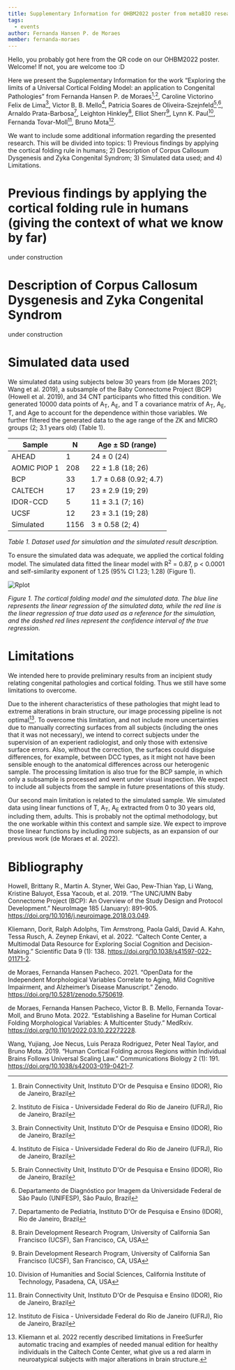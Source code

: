 ```yaml
---
title: Supplementary Information for OHBM2022 poster from metaBIO researchers!
tags:
  - events
author: Fernanda Hansen P. de Moraes
member: fernanda-moraes
---
```


Hello, you probably got here from the QR code on our OHBM2022 poster. Welcome! If not, you are welcome too :D

Here we present the Supplementary Information for the work “Exploring the limits of a Universal Cortical Folding Model: an application to Congenital Pathologies” from Fernanda Hansen P. de Moraes[^1]<sup>,</sup>[^2], Caroline Victorino Felix de Lima[^1], Victor B. B. Mello[^2], Patricia Soares de Oliveira-Szejnfeld[^1]<sup>,</sup>[^3], Arnaldo Prata-Barbosa[^4], Leighton Hinkley[^5], Elliot Sherr[^5], Lynn K. Paul[^6], Fernanda Tovar-Moll[^1], Bruno Mota[^2].

We want to include some additional information regarding the presented research. This will be divided into topics: 1) Previous findings by applying the cortical folding rule in humans; 2) Description of Corpus Callosum Dysgenesis and Zyka Congenital Syndrom; 3) Simulated data used; and 4) Limitations.

# Previous findings by applying the cortical folding rule in humans (giving the context of what we know by far)
under construction

# Description of Corpus Callosum Dysgenesis and Zyka Congenital Syndrom
under construction

# Simulated data used
We simulated data using subjects below 30 years from (de Moraes 2021; Wang et al. 2019),  a subsample of the Baby Connectome Project (BCP) (Howell et al. 2019), and 34 CNT participants who fitted this condition. We generated 10000 data points of A<sub>T</sub>, A<sub>E</sub>, and T a covariance matrix of A<sub>T</sub>, A<sub>E</sub>, T, and Age to account for the dependence within those variables. We further filtered the generated data to the age range of the ZK and MICRO groups (2; 3.1 years old) (Table 1).

| Sample       | N    | Age ± SD (range)       |
|--------------|------|------------------------|
| AHEAD        | 1    | 24 ± 0 (24)            |
| AOMIC PIOP 1 | 208  | 22 ± 1.8 (18; 26)      |
| BCP          | 33   | 1.7 ± 0.68 (0.92; 4.7) |
| CALTECH      | 17   | 23 ± 2.9 (19; 29)      |
| IDOR-CCD     | 5    | 11 ± 3.1 (7; 16)       |
| UCSF         | 12   | 23 ± 3.1 (19; 28)      |
| Simulated    | 1156 | 3  ± 0.58 (2; 4)       |

_Table 1. Dataset used for simulation and the simulated result description._

To ensure the simulated data was adequate, we applied the cortical folding model. The simulated data fitted the linear model with R<sup>2</sup> = 0.87, p < 0.0001 and self-similarity exponent of 1.25 (95% CI 1.23; 1.28) (Figure 1).

![Rplot](https://user-images.githubusercontent.com/29574261/171744817-48e06d9f-1251-489a-b46e-3bdba07fadd4.png)

_Figure 1. The cortical folding model and the simulated data. The blue line represents the linear regression of the simulated data, while the red line is the linear regression of true data used as a reference for the simulation, and the dashed red lines represent the confidence interval of the true regression._

# Limitations
We intended here to provide preliminary results from an incipient study relating congenital pathologies and cortical folding. Thus we still have some limitations to overcome.

Due to the inherent characteristics of these pathologies that might lead to extreme alterations in brain structure, our image processing pipeline is not optimal[^7]. To overcome this limitation, and not include more uncertainties due to manually correcting surfaces from all subjects (including the ones that it was not necessary), we intend to correct subjects under the supervision of an experient radiologist, and only those with extensive surface errors. Also, without the correction, the surfaces could disguise differences, for example, between DCC types, as it might not have been sensible enough to the anatomical differences across our heterogenic sample. The processing limitation is also true for the BCP sample, in which only a subsample is processed and went under visual inspection. We expect to include all subjects from the sample in future presentations of this study. 

Our second main limitation is related to the simulated sample. We simulated data using linear functions of T, A<sub>T</sub>, A<sub>E</sub> extracted from 0 to 30 years old, including them, adults. This is probably not the optimal methodology, but the one workable within this context and sample size. We expect to improve those linear functions by including more subjects, as an expansion of our previous work (de Moraes et al. 2022).


# Bibliography
Howell, Brittany R., Martin A. Styner, Wei Gao, Pew-Thian Yap, Li Wang, Kristine Baluyot, Essa Yacoub, et al. 2019. “The UNC/UMN Baby Connectome Project (BCP): An Overview of the Study Design and Protocol Development.” NeuroImage 185 (January): 891–905. https://doi.org/10.1016/j.neuroimage.2018.03.049.

Kliemann, Dorit, Ralph Adolphs, Tim Armstrong, Paola Galdi, David A. Kahn, Tessa Rusch, A. Zeynep Enkavi, et al. 2022. “Caltech Conte Center, a Multimodal Data Resource for Exploring Social Cognition and Decision-Making.” Scientific Data 9 (1): 138. https://doi.org/10.1038/s41597-022-01171-2.

de Moraes, Fernanda Hansen Pacheco. 2021. “OpenData for the Independent Morphological Variables Correlate to Aging, Mild Cognitive Impairment, and Alzheimer’s Disease Manuscript.” Zenodo. https://doi.org/10.5281/zenodo.5750619.

de Moraes, Fernanda Hansen Pacheco, Victor B. B. Mello, Fernanda Tovar-Moll, and Bruno Mota. 2022. “Establishing a Baseline for Human Cortical Folding Morphological Variables: A Multicenter Study.” MedRxiv. https://doi.org/10.1101/2022.03.10.22272228.

Wang, Yujiang, Joe Necus, Luis Peraza Rodriguez, Peter Neal Taylor, and Bruno Mota. 2019. “Human Cortical Folding across Regions within Individual Brains Follows Universal Scaling Law.” Communications Biology 2 (1): 191. https://doi.org/10.1038/s42003-019-0421-7.


[^1]: Brain Connectivity Unit, Instituto D'Or de Pesquisa e Ensino (IDOR), Rio de Janeiro, Brazil
[^2]: Instituto de Física - Universidade Federal do Rio de Janeiro (UFRJ), Rio de Janeiro, Brazil
[^3]: Departamento de Diagnóstico por Imagem da Universidade Federal de São Paulo (UNIFESP), São Paulo, Brazil
[^4]: Departamento de Pediatria, Instituto D'Or de Pesquisa e Ensino (IDOR), Rio de Janeiro, Brazil
[^5]: Brain Development Research Program, University of California San Francisco (UCSF), San Francisco, CA, USA
[^6]: Division of Humanities and Social Sciences, California Institute of Technology, Pasadena, CA, USA
[^7]: Kliemann et al. 2022 recently described limitations in FreeSurfer automatic tracing and examples of needed manual edition for healthy individuals in the Caltech Conte Center, what give us a red alarm in neuroatypical subjects with major alterations in brain structure.
